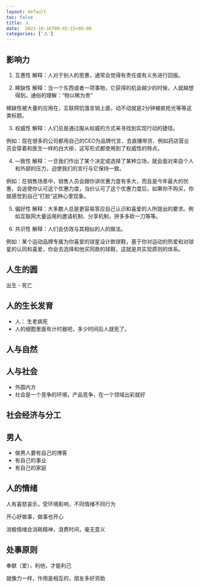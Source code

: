 ```yaml
---
layout: default
toc: false
title: 人
date:  2023-10-16T09:45:15+08:00
categories: ['人']
---
```


## 影响力

1. 互惠性
解释：人对于别人的思惠，通常会觉得有责任或有义务进行回报。

2. 稀缺性
解释：当一个东西或者一项事物，它获得的机会越少的时候，人就越想得到。通俗的理解：“物以稀为贵”

稀缺性被大量的应用在，互联网饥饿言销上面，动不动就是2分钟被疯抢光等等这类标题。

3. 权威性
解释：人们总是通过服从权威的方式来寻找到实现行动的捷径。

例如：现在很多的公司都用自己的CEO为品牌代言、去直播带货、例如药店营业员会穿着和医生一样的白大褂，这写形式都使用到了权威性的特点。

4. —致性
解释：一旦我们作出了某个决定或选择了某种立场，就会面对来自个人和外部的压力，迫使我们的言行与它保持一致。

例如：在销售场景中，销售人员会跟你讲优惠力度有多大，而且是今年最大的优惠，会追使你认可这个优惠力度，当价认可了这个优惠力度后，如果你不购买，你就感觉到自己“打脸”这种心里现象。

5. 偏好性
解释：大多数人总是更容易答应自己认识和喜爱的人所提出的要求。例如互联网大量运用的邀请机制、分享机制，拼多多砍一刀等等。

6. 共识性
解释：人们会仿效与其相似的人的做法。

例如：某个运动品牌专属为你喜爱的球星设计款球鞋，基于你对运动的热爱和对球星的认同和喜爱，你会去选择和他买同款的球鞋，这就是共实现原则的体系。
## 人生的圆

出生 - 死亡

## 人的生长发育

- 人： 生老病死
- 人的细胞里面有计时器吧，多少时间后人就死了。

## 人与自然

## 人与社会
         
- 外圆内方
- 社会是一个竞争的环境，产品竞争，在一个领域出彩就好

## 社会经济与分工

## 男人

- 做男人要有自己的博客
- 有自己的事业
- 有自己的家庭

## 人的情绪

人有喜怒哀乐，受环境影响，不同情绪不同行为

开心好做事，做事也开心

消极情绪会消耗精神，浪费时间，毫无意义


## 处事原则

奉献（爱），利他，才能利己

就像力一样，作用是相互的，朋友多好资助

